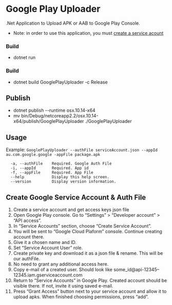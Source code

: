 # Google Play Uploader

.Net Application to Upload APK or AAB to Google Play Console.

- Note: in order to use this application, you must [create a service acount](#create-google-service-account--auth-file)

### Build

- dotnet run

### Build

- dotnet build GooglePlayUploader -c Release

## Publish

- dotnet publish --runtime osx.10.14-x64
- mv bin/Debug/netcoreapp2.2/osx.10.14-x64/publish/GooglePlayUploader ./GooglePlayUploader

## Usage

Example: `GooglePlayUploader --authFile serviceAccount.json --appId au.com.google.google -appFile package.apk`

```
  -a, --authFile    Required. Google Auth File
  -i, --appId       Required. App id
  -f, --appFile     Required. App File
  --help            Display this help screen.
  --version         Display version information.
```

## Create Google Service Account & Auth File

1. Create a service account and get access keys json file
2. Open Google Play console. Go to “Settings” > “Developer account” > “API access”.
3. In “Service Accounts” section, choose “Create Service Account”.
4. You will be sent to “Google Cloud Plaform” console. Continue creating account there.
5. Give it a chosen name and ID.
6. Set “Service Account User” role.
7. Create private key and download it as a json file & rename. This will be our authFile.
8. No need to grant any additional access here.
9. Copy e-mail of a created user. Should look like some_id@api-12345–12345.iam.gserviceaccount.com
10. Return to “Service Accounts” in Google Play. Created account should be visible there. If not, invite it using saved e-mail.
11. Press “Grant Access” button next to your service account and allow it to upload apks. When finished choosing permissions, press “add”.